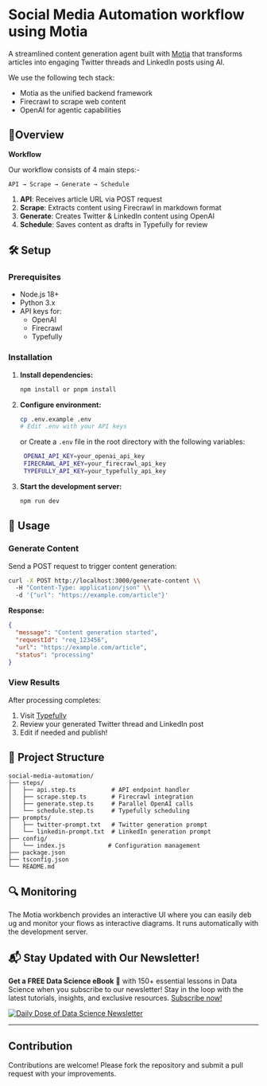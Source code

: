 # Social Media Automation workflow using Motia

A streamlined content generation agent built with [Motia](https://motia.dev) that transforms articles into engaging Twitter threads and LinkedIn posts using AI.

We use the following tech stack:
- Motia as the unified backend framework
- Firecrawl to scrape web content
- OpenAI for agentic capabilities

## 🎯Overview

**Workflow**

Our workflow consists of 4 main steps:-

```
API → Scrape → Generate → Schedule
```

1. **API**: Receives article URL via POST request
2. **Scrape**: Extracts content using Firecrawl in markdown format
3. **Generate**: Creates Twitter & LinkedIn content using OpenAI
4. **Schedule**: Saves content as drafts in Typefully for review

## 🛠️ Setup

### Prerequisites

- Node.js 18+
- Python 3.x
- API keys for:
  - OpenAI
  - Firecrawl
  - Typefully

### Installation

1. **Install dependencies:**
   ```bash
   npm install or pnpm install
   ```

3. **Configure environment:**
   ```bash
   cp .env.example .env
   # Edit .env with your API keys
   ```
   or Create a `.env` file in the root directory with the following variables:
   ```bash
    OPENAI_API_KEY=your_openai_api_key
    FIRECRAWL_API_KEY=your_firecrawl_api_key
    TYPEFULLY_API_KEY=your_typefully_api_key
   ```

4. **Start the development server:**
   ```bash
   npm run dev
   ```

## 🚀 Usage

### Generate Content

Send a POST request to trigger content generation:

```bash
curl -X POST http://localhost:3000/generate-content \\
  -H "Content-Type: application/json" \\
  -d '{"url": "https://example.com/article"}'
```

**Response:**
```json
{
  "message": "Content generation started",
  "requestId": "req_123456",
  "url": "https://example.com/article",
  "status": "processing"
}
```

### View Results

After processing completes:
1. Visit [Typefully](https://typefully.com/drafts)
2. Review your generated Twitter thread and LinkedIn post
3. Edit if needed and publish!

## 📁 Project Structure

```
social-media-automation/
├── steps/
│   ├── api.step.ts          # API endpoint handler
│   ├── scrape.step.ts       # Firecrawl integration
│   ├── generate.step.ts     # Parallel OpenAI calls
│   └── schedule.step.ts     # Typefully scheduling
├── prompts/
│   ├── twitter-prompt.txt   # Twitter generation prompt
│   └── linkedin-prompt.txt  # LinkedIn generation prompt
├── config/
│   └── index.js            # Configuration management
├── package.json
├── tsconfig.json
└── README.md
```

## 🔍 Monitoring

The Motia workbench provides an interactive UI where you can easily deb ug and monitor your flows as interactive diagrams. It runs automatically with the development server.

## 📬 Stay Updated with Our Newsletter!
**Get a FREE Data Science eBook** 📖 with 150+ essential lessons in Data Science when you subscribe to our newsletter! Stay in the loop with the latest tutorials, insights, and exclusive resources. [Subscribe now!](https://join.dailydoseofds.com)

[![Daily Dose of Data Science Newsletter](https://github.com/patchy631/ai-engineering/blob/main/resources/join_ddods.png)](https://join.dailydoseofds.com)

---

## Contribution

Contributions are welcome! Please fork the repository and submit a pull request with your improvements. 